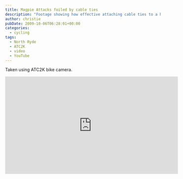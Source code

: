 ```yaml
---
title: Magpie Attacks foiled by cable ties
description: "Footage showing how effective attaching cable ties to a helmet can be in preventing magpies from hitting the helmet. They still swoop but don't peck."
author: christie
pubDate: 2009-10-06T06:28:01+00:00
categories:
  - cycling
tags:
  - North Ryde
  - ATC2K
  - video
  - YouTube
---
```


Taken using ATC2K bike camera.

<iframe width="560" height="315" src="https://www.youtube-nocookie.com/embed/2KHmcI1TuDs" title="YouTube video player" frameborder="0" allow="accelerometer; autoplay; clipboard-write; encrypted-media; gyroscope; picture-in-picture" allowfullscreen></iframe>
